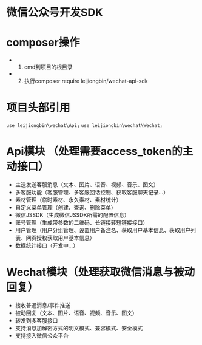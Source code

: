 # 微信公众号开发SDK
# composer操作
- 1. cmd到项目的根目录
- 2. 执行composer require leijiongbin/wechat-api-sdk

# 项目头部引用
```use leijiongbin\wechat\Api;```
```use leijiongbin\wechat\Wechat;```

# Api模块 （处理需要access_token的主动接口）
- 主送发送客服消息（文本、图片、语音、视频、音乐、图文）
- 多客服功能（客服管理、多客服回话控制、获取客服聊天记录...）
- 素材管理（临时素材、永久素材、素材统计）
- 自定义菜单管理（创建、查询、删除菜单）
- 微信JSSDK（生成微信JSSDK所需的配置信息）
- 账号管理（生成带参数的二维码、长链接转短链接接口）
- 用户管理（用户分组管理、设置用户备注名、获取用户基本信息、获取用户列表、网页授权获取用户基本信息）
- 数据统计接口（开发中...）

# Wechat模块（处理获取微信消息与被动回复）
- 接收普通消息/事件推送
- 被动回复（文本、图片、语音、视频、音乐、图文）
- 转发到多客服接口
- 支持消息加解密方式的明文模式、兼容模式、安全模式
- 支持接入微信公众平台
